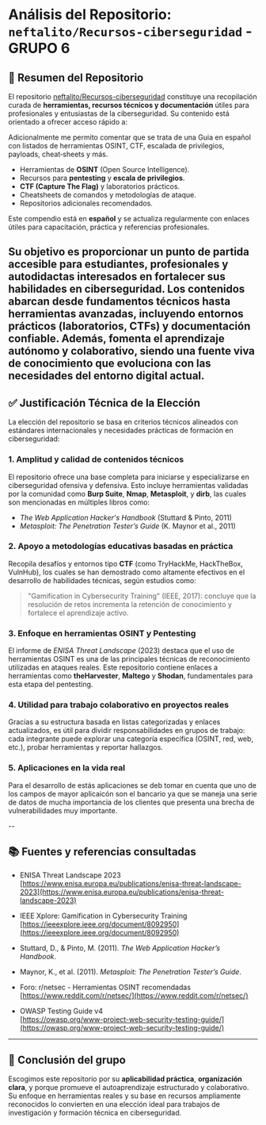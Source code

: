 # Análisis del Repositorio: `neftalito/Recursos-ciberseguridad` - GRUPO 6

## 📌 Resumen del Repositorio

El repositorio [neftalito/Recursos-ciberseguridad](https://github.com/neftalito/Recursos-ciberseguridad) constituye una recopilación curada de **herramientas, recursos técnicos y documentación** útiles para profesionales y entusiastas de la ciberseguridad. Su contenido está orientado a ofrecer acceso rápido a:

Adicionalmente me permito comentar que se trata de una Guia en español con listados de herramientas OSINT, CTF, escalada de privilegios, payloads, cheat‑sheets y más.

- Herramientas de **OSINT** (Open Source Intelligence).
- Recursos para **pentesting** y **escala de privilegios**.
- **CTF (Capture The Flag)** y laboratorios prácticos.
- Cheatsheets de comandos y metodologías de ataque.
- Repositorios adicionales recomendados.

Este compendio está en **español** y se actualiza regularmente con enlaces útiles para capacitación, práctica y referencias profesionales.

Su objetivo es proporcionar un punto de partida accesible para estudiantes, profesionales y autodidactas interesados en fortalecer sus habilidades en ciberseguridad. Los contenidos abarcan desde fundamentos técnicos hasta herramientas avanzadas, incluyendo entornos prácticos (laboratorios, CTFs) y documentación confiable. Además, fomenta el aprendizaje autónomo y colaborativo, siendo una fuente viva de conocimiento que evoluciona con las necesidades del entorno digital actual.
---

## ✅ Justificación Técnica de la Elección

La elección del repositorio se basa en criterios técnicos alineados con estándares internacionales y necesidades prácticas de formación en ciberseguridad:

### 1. **Amplitud y calidad de contenidos técnicos**

El repositorio ofrece una base completa para iniciarse y especializarse en ciberseguridad ofensiva y defensiva. Esto incluye herramientas validadas por la comunidad como **Burp Suite**, **Nmap**, **Metasploit**, y **dirb**, las cuales son mencionadas en múltiples libros como:

- *The Web Application Hacker's Handbook* (Stuttard & Pinto, 2011)
- *Metasploit: The Penetration Tester’s Guide* (K. Maynor et al., 2011)

### 2. **Apoyo a metodologías educativas basadas en práctica**

Recopila desafíos y entornos tipo **CTF** (como TryHackMe, HackTheBox, VulnHub), los cuales se han demostrado como altamente efectivos en el desarrollo de habilidades técnicas, según estudios como:

> "Gamification in Cybersecurity Training" (IEEE, 2017): concluye que la resolución de retos incrementa la retención de conocimiento y fortalece el aprendizaje activo.

### 3. **Enfoque en herramientas OSINT y Pentesting**

El informe de *ENISA Threat Landscape* (2023) destaca que el uso de herramientas OSINT es una de las principales técnicas de reconocimiento utilizadas en ataques reales. Este repositorio contiene enlaces a herramientas como **theHarvester**, **Maltego** y **Shodan**, fundamentales para esta etapa del pentesting.

### 4. **Utilidad para trabajo colaborativo en proyectos reales**

Gracias a su estructura basada en listas categorizadas y enlaces actualizados, es útil para dividir responsabilidades en grupos de trabajo: cada integrante puede explorar una categoría específica (OSINT, red, web, etc.), probar herramientas y reportar hallazgos.

### 5. **Aplicaciones en la vida real**

Para el desarrollo de estás aplicaciones se deb tomar en cuenta que uno de los campos de mayor aplicaicón son el bancario ya que se maneja una serie de datos de mucha importancia de los clientes que presenta una brecha de vulnerabilidades muy importante.

--

## 📚 Fuentes y referencias consultadas

- ENISA Threat Landscape 2023  
  [https://www.enisa.europa.eu/publications/enisa-threat-landscape-2023](https://www.enisa.europa.eu/publications/enisa-threat-landscape-2023)

- IEEE Xplore: Gamification in Cybersecurity Training  
  [https://ieeexplore.ieee.org/document/8092950](https://ieeexplore.ieee.org/document/8092950)

- Stuttard, D., & Pinto, M. (2011). *The Web Application Hacker’s Handbook*.

- Maynor, K., et al. (2011). *Metasploit: The Penetration Tester’s Guide*.

- Foro: r/netsec - Herramientas OSINT recomendadas  
  [https://www.reddit.com/r/netsec/](https://www.reddit.com/r/netsec/)

- OWASP Testing Guide v4  
  [https://owasp.org/www-project-web-security-testing-guide/](https://owasp.org/www-project-web-security-testing-guide/)

---

## 👥 Conclusión del grupo

Escogimos este repositorio por su **aplicabilidad práctica**, **organización clara**, y porque promueve el autoaprendizaje estructurado y colaborativo. Su enfoque en herramientas reales y su base en recursos ampliamente reconocidos lo convierten en una elección ideal para trabajos de investigación y formación técnica en ciberseguridad.

